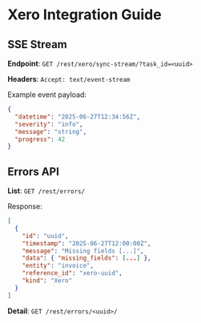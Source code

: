 # Xero Integration Guide

## SSE Stream

**Endpoint**: `GET /rest/xero/sync-stream/?task_id=<uuid>`

**Headers**: `Accept: text/event-stream`

Example event payload:

```json
{
  "datetime": "2025-06-27T12:34:56Z",
  "severity": "info",
  "message": "string",
  "progress": 42
}
```

## Errors API

**List**: `GET /rest/errors/`

Response:

```json
[
  {
    "id": "uuid",
    "timestamp": "2025-06-27T12:00:00Z",
    "message": "Missing fields [...]",
    "data": { "missing_fields": [...] },
    "entity": "invoice",
    "reference_id": "xero-uuid",
    "kind": "Xero"
  }
]
```

**Detail**: `GET /rest/errors/<uuid>/`
